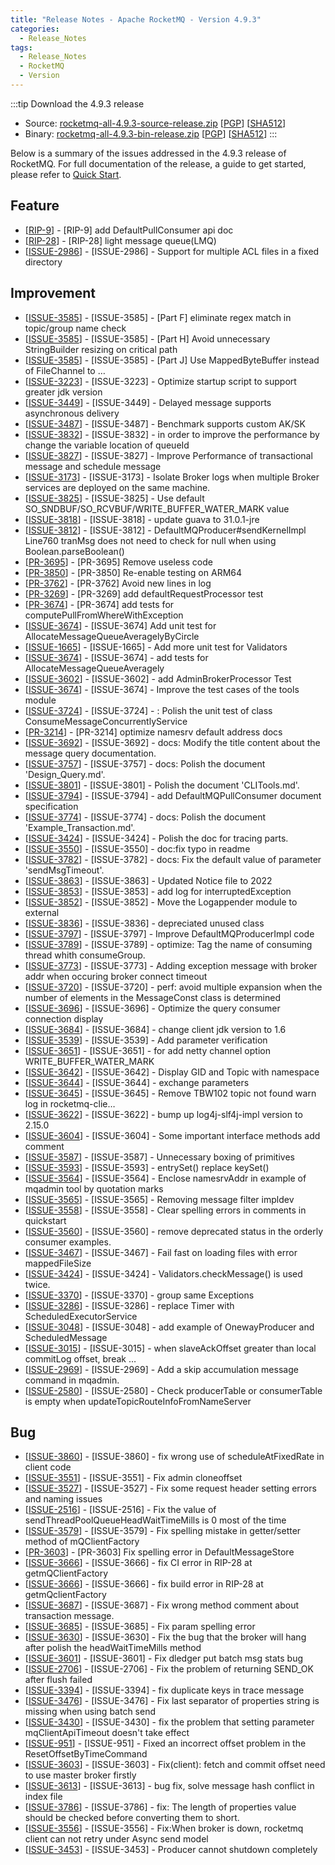 ```yaml
---
title: "Release Notes - Apache RocketMQ - Version 4.9.3"
categories:
  - Release_Notes
tags:
  - Release_Notes
  - RocketMQ
  - Version
---
```




:::tip Download the 4.9.3 release
    
* Source: [rocketmq-all-4.9.3-source-release.zip](https://www.apache.org/dyn/closer.cgi?path=rocketmq/4.9.3/rocketmq-all-4.9.3-source-release.zip) [[PGP](https://www.apache.org/dist/rocketmq/4.9.3/rocketmq-all-4.9.3-source-release.zip.asc)] [[SHA512](https://www.apache.org/dist/rocketmq/4.9.3/rocketmq-all-4.9.3-source-release.zip.sha512)]
* Binary: [rocketmq-all-4.9.3-bin-release.zip](https://www.apache.org/dyn/closer.cgi?path=rocketmq/4.9.3/rocketmq-all-4.9.3-bin-release.zip) [[PGP](https://www.apache.org/dist/rocketmq/4.9.3/rocketmq-all-4.9.3-bin-release.zip.asc)] [[SHA512](https://www.apache.org/dist/rocketmq/4.9.3/rocketmq-all-4.9.3-bin-release.zip.sha512)]
:::
<!--truncate-->

Below is a summary of the issues addressed in the 4.9.3 release of RocketMQ. For full documentation of the release, a guide to get started, please refer to <a href='/docs/quickStart/01quickstart/'>Quick Start</a>.

## Feature
<ul>
<li>[<a href='https://github.com/apache/rocketmq/pull/1085'>RIP-9</a>] - [RIP-9] add DefaultPullConsumer api doc</li>
<li>[<a href='https://github.com/apache/rocketmq/pull/3694'>RIP-28</a>] - [RIP-28] light message queue(LMQ)</li>
<li>[<a href='https://github.com/apache/rocketmq/issues/2986'>ISSUE-2986</a>] - [ISSUE-2986] - Support for multiple ACL files in a fixed directory</li>
</ul>

## Improvement
<ul>
<li>[<a href='https://github.com/apache/rocketmq/issues/3585'>ISSUE-3585</a>] - [ISSUE-3585] - [Part F] eliminate regex match in topic/group name check</li>
<li>[<a href='https://github.com/apache/rocketmq/issues/3585'>ISSUE-3585</a>] - [ISSUE-3585] - [Part H] Avoid unnecessary StringBuilder resizing on critical path</li>
<li>[<a href='https://github.com/apache/rocketmq/issues/3585'>ISSUE-3585</a>] - [ISSUE-3585] - [Part J] Use MappedByteBuffer instead of FileChannel to …</li>
<li>[<a href='https://github.com/apache/rocketmq/issues/3223'>ISSUE-3223</a>] - [ISSUE-3223] - Optimize  startup script to support greater jdk version</li>
<li>[<a href='https://github.com/apache/rocketmq/issues/3449'>ISSUE-3449</a>] - [ISSUE-3449] - Delayed message supports asynchronous delivery</li>
<li>[<a href='https://github.com/apache/rocketmq/issues/3487'>ISSUE-3487</a>] - [ISSUE-3487] - Benchmark supports custom AK/SK</li>
<li>[<a href='https://github.com/apache/rocketmq/issues/3832'>ISSUE-3832</a>] - [ISSUE-3832] - in order to improve the performance by change the variable location of queueId</li>
<li>[<a href='https://github.com/apache/rocketmq/issues/3827'>ISSUE-3827</a>] - [ISSUE-3827] - Improve Performance of transactional message and schedule message</li>
<li>[<a href='https://github.com/apache/rocketmq/issues/3173'>ISSUE-3173</a>] - [ISSUE-3173] - Isolate Broker logs when multiple Broker services are deployed on the same machine.</li>
<li>[<a href='https://github.com/apache/rocketmq/issues/3825'>ISSUE-3825</a>] - [ISSUE-3825] - Use default SO_SNDBUF/SO_RCVBUF/WRITE_BUFFER_WATER_MARK value</li>
<li>[<a href='https://github.com/apache/rocketmq/issues/3818'>ISSUE-3818</a>] - [ISSUE-3818] - update guava to 31.0.1-jre</li>
<li>[<a href='https://github.com/apache/rocketmq/issues/3812'>ISSUE-3812</a>] - [ISSUE-3812] - DefaultMQProducer#sendKernelImpl Line760 tranMsg does not need to check for null when using Boolean.parseBoolean()</li>
<li>[<a href='https://github.com/apache/rocketmq/pull/3695'>PR-3695</a>] - [PR-3695] Remove useless code</li>
<li>[<a href='https://github.com/apache/rocketmq/pull/3850'>PR-3850</a>] - [PR-3850] Re-enable testing on ARM64</li>
<li>[<a href='https://github.com/apache/rocketmq/pull/3762'>PR-3762</a>] - [PR-3762] Avoid new lines in log</li>
<li>[<a href='https://github.com/apache/rocketmq/pull/3269'>PR-3269</a>] - [PR-3269] add defaultRequestProcessor test</li>
<li>[<a href='https://github.com/apache/rocketmq/issues/3674'>PR-3674</a>] - [PR-3674] add tests for computePullFromWhereWithException</li>
<li>[<a href='https://github.com/apache/rocketmq/issues/3674'>ISSUE-3674</a>] - [ISSUE-3674] Add unit test for AllocateMessageQueueAveragelyByCircle</li>
<li>[<a href='https://github.com/apache/rocketmq/issues/1665'>ISSUE-1665</a>] - [ISSUE-1665] - Add more unit test for Validators</li>
<li>[<a href='https://github.com/apache/rocketmq/issues/3674'>ISSUE-3674</a>] - [ISSUE-3674] - add tests for AllocateMessageQueueAveragely</li>
<li>[<a href='https://github.com/apache/rocketmq/issues/3602'>ISSUE-3602</a>] - [ISSUE-3602] - add AdminBrokerProcessor Test</li>
<li>[<a href='https://github.com/apache/rocketmq/issues/3674'>ISSUE-3674</a>] - [ISSUE-3674] - Improve the test cases of the tools module</li>
<li>[<a href='https://github.com/apache/rocketmq/issues/3724'>ISSUE-3724</a>] - [ISSUE-3724] - : Polish the unit test of class ConsumeMessageConcurrentlyService</li>
<li>[<a href='https://github.com/apache/rocketmq/pull/3214'>PR-3214</a>] - [PR-3214] optimize namesrv default address docs</li>
<li>[<a href='https://github.com/apache/rocketmq/issues/3692'>ISSUE-3692</a>] - [ISSUE-3692] - docs: Modify the title content about the message query documentation.</li>
<li>[<a href='https://github.com/apache/rocketmq/issues/3757'>ISSUE-3757</a>] - [ISSUE-3757] - docs: Polish the document 'Design_Query.md'.</li>
<li>[<a href='https://github.com/apache/rocketmq/issues/3801'>ISSUE-3801</a>] - [ISSUE-3801] - Polish the document 'CLITools.md'.</li>
<li>[<a href='https://github.com/apache/rocketmq/issues/3794'>ISSUE-3794</a>] - [ISSUE-3794] - add DefaultMQPullConsumer document specification</li>
<li>[<a href='https://github.com/apache/rocketmq/issues/3774'>ISSUE-3774</a>] - [ISSUE-3774] - docs: Polish the document 'Example_Transaction.md'.</li>
<li>[<a href='https://github.com/apache/rocketmq/issues/3424'>ISSUE-3424</a>] - [ISSUE-3424] - Polish the doc for tracing parts.</li>
<li>[<a href='https://github.com/apache/rocketmq/issues/3550'>ISSUE-3550</a>] - [ISSUE-3550] - doc:fix typo in readme</li>
<li>[<a href='https://github.com/apache/rocketmq/issues/3782'>ISSUE-3782</a>] - [ISSUE-3782] - docs: Fix the default value of parameter 'sendMsgTimeout'.</li>
<li>[<a href='https://github.com/apache/rocketmq/issues/3863'>ISSUE-3863</a>] - [ISSUE-3863] - Updated Notice file to 2022</li>
<li>[<a href='https://github.com/apache/rocketmq/issues/3853'>ISSUE-3853</a>] - [ISSUE-3853] - add log for interruptedException</li>
<li>[<a href='https://github.com/apache/rocketmq/issues/3852'>ISSUE-3852</a>] - [ISSUE-3852] - Move the Logappender module to external</li>
<li>[<a href='https://github.com/apache/rocketmq/issues/3836'>ISSUE-3836</a>] - [ISSUE-3836] - depreciated unused class</li>
<li>[<a href='https://github.com/apache/rocketmq/issues/3797'>ISSUE-3797</a>] - [ISSUE-3797] - Improve DefaultMQProducerImpl code</li>
<li>[<a href='https://github.com/apache/rocketmq/issues/3789'>ISSUE-3789</a>] - [ISSUE-3789] - optimize: Tag the name of  consuming thread whith consumeGroup.</li>
<li>[<a href='https://github.com/apache/rocketmq/issues/3773'>ISSUE-3773</a>] - [ISSUE-3773] - Adding exception message with broker addr when occuring broker connect timeout</li>
<li>[<a href='https://github.com/apache/rocketmq/issues/3720'>ISSUE-3720</a>] - [ISSUE-3720] - perf: avoid multiple expansion when the number of elements in the MessageConst class is determined</li>
<li>[<a href='https://github.com/apache/rocketmq/issues/3696'>ISSUE-3696</a>] - [ISSUE-3696] - Optimize the query consumer connection display</li>
<li>[<a href='https://github.com/apache/rocketmq/issues/3684'>ISSUE-3684</a>] - [ISSUE-3684] - change client jdk version to 1.6</li>
<li>[<a href='https://github.com/apache/rocketmq/issues/3539'>ISSUE-3539</a>] - [ISSUE-3539] - Add parameter verification</li>
<li>[<a href='https://github.com/apache/rocketmq/issues/3651'>ISSUE-3651</a>] - [ISSUE-3651] - for add netty channel option WRITE_BUFFER_WATER_MARK</li>
<li>[<a href='https://github.com/apache/rocketmq/issues/3642'>ISSUE-3642</a>] - [ISSUE-3642] - Display GID and Topic with namespace</li>
<li>[<a href='https://github.com/apache/rocketmq/issues/3644'>ISSUE-3644</a>] - [ISSUE-3644] - exchange parameters</li>
<li>[<a href='https://github.com/apache/rocketmq/issues/3645'>ISSUE-3645</a>] - [ISSUE-3645] - Remove TBW102 topic not found warn log in rocketmq-clie…</li>
<li>[<a href='https://github.com/apache/rocketmq/issues/3622'>ISSUE-3622</a>] - [ISSUE-3622] - bump up log4j-slf4j-impl version to 2.15.0</li>
<li>[<a href='https://github.com/apache/rocketmq/issues/3604'>ISSUE-3604</a>] - [ISSUE-3604] - Some important interface methods add comment</li>
<li>[<a href='https://github.com/apache/rocketmq/issues/3587'>ISSUE-3587</a>] - [ISSUE-3587] - Unnecessary boxing of primitives</li>
<li>[<a href='https://github.com/apache/rocketmq/issues/3593'>ISSUE-3593</a>] - [ISSUE-3593] - entrySet() replace keySet()</li>
<li>[<a href='https://github.com/apache/rocketmq/issues/3564'>ISSUE-3564</a>] - [ISSUE-3564] - Enclose namesrvAddr in example of mqadmin tool by quotation marks</li>
<li>[<a href='https://github.com/apache/rocketmq/issues/3565'>ISSUE-3565</a>] - [ISSUE-3565] - Removing message filter impldev</li>
<li>[<a href='https://github.com/apache/rocketmq/issues/3558'>ISSUE-3558</a>] - [ISSUE-3558] - Clear spelling errors in comments in quickstart</li>
<li>[<a href='https://github.com/apache/rocketmq/issues/3560'>ISSUE-3560</a>] - [ISSUE-3560] - remove deprecated status in the orderly consumer examples.</li>
<li>[<a href='https://github.com/apache/rocketmq/issues/3467'>ISSUE-3467</a>] - [ISSUE-3467] - Fail fast on loading files with error mappedFileSize</li>
<li>[<a href='https://github.com/apache/rocketmq/issues/3424'>ISSUE-3424</a>] - [ISSUE-3424] - Validators.checkMessage() is used twice.</li>
<li>[<a href='https://github.com/apache/rocketmq/issues/3370'>ISSUE-3370</a>] - [ISSUE-3370] - group same Exceptions</li>
<li>[<a href='https://github.com/apache/rocketmq/issues/3286'>ISSUE-3286</a>] - [ISSUE-3286] - replace Timer with ScheduledExecutorService</li>
<li>[<a href='https://github.com/apache/rocketmq/issues/3048'>ISSUE-3048</a>] - [ISSUE-3048] - add example of OnewayProducer and ScheduledMessage</li>
<li>[<a href='https://github.com/apache/rocketmq/issues/3015'>ISSUE-3015</a>] - [ISSUE-3015] - when slaveAckOffset greater than local commitLog offset, break …</li>
<li>[<a href='https://github.com/apache/rocketmq/issues/2969'>ISSUE-2969</a>] - [ISSUE-2969] - Add a skip accumulation message command in mqadmin.</li>
<li>[<a href='https://github.com/apache/rocketmq/issues/2580'>ISSUE-2580</a>] - [ISSUE-2580] - Check producerTable or consumerTable is empty when updateTopicRouteInfoFromNameServer</li>

</ul>

## Bug
<ul>
<li>[<a href='https://github.com/apache/rocketmq/issues/3860'>ISSUE-3860</a>] - [ISSUE-3860] - fix wrong use of scheduleAtFixedRate in client code</li>
<li>[<a href='https://github.com/apache/rocketmq/issues/3551'>ISSUE-3551</a>] - [ISSUE-3551] - Fix admin cloneoffset</li>
<li>[<a href='https://github.com/apache/rocketmq/issues/3527'>ISSUE-3527</a>] - [ISSUE-3527] - Fix some request header setting errors and naming issues</li>
<li>[<a href='https://github.com/apache/rocketmq/issues/2516'>ISSUE-2516</a>] - [ISSUE-2516] -  Fix the value of sendThreadPoolQueueHeadWaitTimeMills is 0 most of the time</li>
<li>[<a href='https://github.com/apache/rocketmq/issues/3579'>ISSUE-3579</a>] - [ISSUE-3579] - Fix spelling mistake in getter/setter method of mQClientFactory</li>
<li>[<a href='https://github.com/apache/rocketmq/pull/3663'>PR-3603</a>] - [PR-3603] Fix spelling error in DefaultMessageStore</li>
<li>[<a href='https://github.com/apache/rocketmq/issues/3666'>ISSUE-3666</a>] - [ISSUE-3666] - fix CI error in RIP-28 at getmQClientFactory</li>
<li>[<a href='https://github.com/apache/rocketmq/issues/3666'>ISSUE-3666</a>] - [ISSUE-3666] - fix build error in RIP-28 at getmQclientFactory</li>
<li>[<a href='https://github.com/apache/rocketmq/issues/3687'>ISSUE-3687</a>] - [ISSUE-3687] - Fix wrong method comment about transaction message.</li>
<li>[<a href='https://github.com/apache/rocketmq/issues/3685'>ISSUE-3685</a>] - [ISSUE-3685] - Fix param spelling error</li>
<li>[<a href='https://github.com/apache/rocketmq/issues/3630'>ISSUE-3630</a>] - [ISSUE-3630] - Fix the bug that the broker will hang after polish the headWaitTimeMills method</li>
<li>[<a href='https://github.com/apache/rocketmq/issues/3601'>ISSUE-3601</a>] - [ISSUE-3601] - Fix dledger put batch msg stats bug</li>
<li>[<a href='https://github.com/apache/rocketmq/issues/2706'>ISSUE-2706</a>] - [ISSUE-2706] - Fix the problem of returning SEND_OK after flush failed</li>
<li>[<a href='https://github.com/apache/rocketmq/issues/3394'>ISSUE-3394</a>] - [ISSUE-3394] - fix duplicate keys in trace message</li>
<li>[<a href='https://github.com/apache/rocketmq/issues/3476'>ISSUE-3476</a>] - [ISSUE-3476] - Fix last separator of properties string is missing when using batch send</li>
<li>[<a href='https://github.com/apache/rocketmq/issues/3430'>ISSUE-3430</a>] - [ISSUE-3430] - fix the problem that setting parameter mqClientApiTimeout doesn't take effect</li>
<li>[<a href='https://github.com/apache/rocketmq/issues/951'>ISSUE-951</a>] - [ISSUE-951] - Fixed an incorrect offset problem in the ResetOffsetByTimeCommand</li>
<li>[<a href='https://github.com/apache/rocketmq/issues/3603'>ISSUE-3603</a>] - [ISSUE-3603] - Fix(client): fetch and commit offset need to use master broker firstly</li>
<li>[<a href='https://github.com/apache/rocketmq/issues/3613'>ISSUE-3613</a>] - [ISSUE-3613] - bug fix, solve message hash conflict in index file</li>
<li>[<a href='https://github.com/apache/rocketmq/issues/3786'>ISSUE-3786</a>] - [ISSUE-3786] - fix: The length of properties value should be checked before converting them to short.</li>
<li>[<a href='https://github.com/apache/rocketmq/issues/3556'>ISSUE-3556</a>] - [ISSUE-3556] - Fix:When broker is down, rocketmq client can not retry under Async send model</li>
<li>[<a href='https://github.com/apache/rocketmq/issues/3453'>ISSUE-3453</a>] - [ISSUE-3453] - Producer cannot shutdown completely</li>
</ul>